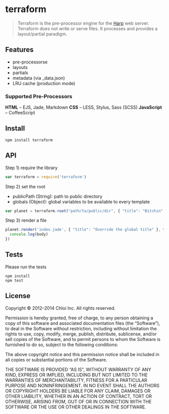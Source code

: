 # terraform

> Terraform is the pre-processor engine for the [Harp](https://github.com/sintaxi/harp) web server. Terraform does not write or serve files. It processes and provides a layout/partial paradigm.

## Features

- pre-processorse
- layouts
- partials
- metadata (via _data.json)
- LRU cache (production mode)

### Supported Pre-Processors

**HTML** – EJS, Jade, Markdown
**CSS** – LESS, Stylus, Sass (SCSS)
**JavaScript** – CoffeeScript

## Install

```
npm install terraform
```

## API


Step 1) require the library

```javascript
var terraform = require('terraform')
```

Step 2) set the root

- publicPath (String): path to public directory
- globals (Object): global variables to be available to every template

```javascript
var planet = terraform.root("path/to/public/dir", { "title": "Bitchin" })
```

Step 3) render a file

```javascript
planet.render('index.jade', { "title": "Override the global title" }, function(error, body){
  console.log(body)
})
```

## Tests

Please run the tests

```
npm install
npm test
```

## License

Copyright © 2012–2014 Chloi Inc. All rights reserved.

Permission is hereby granted, free of charge, to any person obtaining a copy of this software and associated documentation files (the “Software”), to deal in the Software without restriction, including without limitation the rights to use, copy, modify, merge, publish, distribute, sublicense, and/or sell copies of the Software, and to permit persons to whom the Software is furnished to do so, subject to the following conditions:

The above copyright notice and this permission notice shall be included in all copies or substantial portions of the Software.

THE SOFTWARE IS PROVIDED “AS IS”, WITHOUT WARRANTY OF ANY KIND, EXPRESS OR IMPLIED, INCLUDING BUT NOT LIMITED TO THE WARRANTIES OF MERCHANTABILITY, FITNESS FOR A PARTICULAR PURPOSE AND NONINFRINGEMENT. IN NO EVENT SHALL THE AUTHORS OR COPYRIGHT HOLDERS BE LIABLE FOR ANY CLAIM, DAMAGES OR OTHER LIABILITY, WHETHER IN AN ACTION OF CONTRACT, TORT OR OTHERWISE, ARISING FROM, OUT OF OR IN CONNECTION WITH THE SOFTWARE OR THE USE OR OTHER DEALINGS IN THE SOFTWARE.
